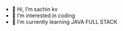 <div class="container">
  <div class="row">
    <div class ="col col-12 col-sm-12 col-md-12.col-lg-12 col-xl-12 col-xxl-12>
      <img src="https://encrypted-tbn0.gstatic.com/images?q=tbn:ANd9GcQSUvs8JOqruUV5Gcsr4PZDVDUK9SX3GYZVATNQhzaJbDi6SF-SqqYcDrVbG3z9MfeJ_kk&usqp=CAU">


- 👋 Hi, I’m sachin kv
- 👀 I’m interested in coding
- 🌱 I’m currently learning JAVA FULL STACK

</div></div></div>
<!---
sachinkv1011/sachinkv1011 is a ✨ special ✨ repository because its `README.md` (this file) appears on your GitHub profile.
You can click the Preview link to take a look at your changes.
--->
